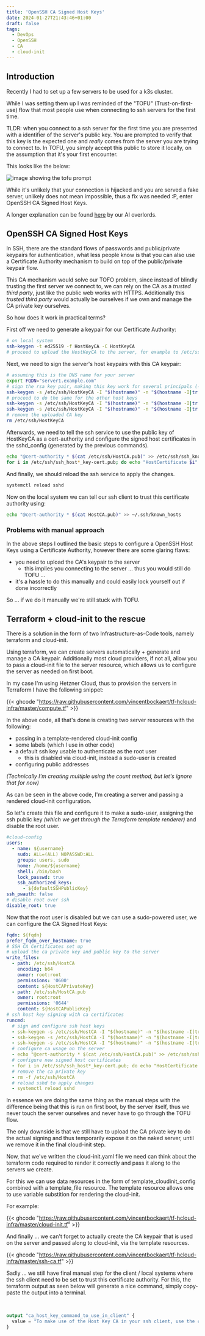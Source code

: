 ```yaml
---
title: 'OpenSSH CA Signed Host Keys'
date: 2024-01-27T21:43:46+01:00
draft: false
tags:
  - DevOps
  - OpenSSH
  - CA
  - cloud-init
---
```


## Introduction

Recently I had to set up a few servers to be used for a k3s cluster.

While I was setting them up I was reminded of the "TOFU" (Trust-on-first-use) flow that most people use when connecting to ssh servers for the first time. 

TLDR: when you connect to a ssh server for the first time you are presented with a identifier of the server's public key.
You are prompted to verify that this key is the expected one and *really* comes from the server you are trying to connect to.
In TOFU, you simply accept this public to store it locally, on the assumption that it's your first encounter. 

This looks like the below:

![image showing the tofu prompt](/img/projects/openssh-ca-signed-host-key/tofu-ssh.webp)

While it's unlikely that your connection is hijacked and you are served a fake server, unlikely does not mean impossible, thus a fix was needed :P, enter OpenSSH CA Signed Host Keys.

A longer explanation can be found [here](https://chat.openai.com/share/5bfcbcf3-8fa2-4dba-af82-09f70e81c818) by our AI overlords.

## OpenSSH CA Signed Host Keys

In SSH, there are the standard flows of passwords and public/private keypairs for authentication, what less people know is that you can also use a Certificate Authority mechanism to build on top of the public/private keypair flow.

This CA mechanism would solve our TOFO problem, since instead of blindly trusting the first server we connect to, we can rely on the CA as a *trusted third party*, just like the public web works with HTTPS.
Additionally this *trusted third party* would actually be ourselves if we own and manage the CA private key ourselves.

So how does it work in practical terms?

First off we need to generate a keypair for our Certificate Authority:

```bash
# on local system
ssh-keygen -t ed25519 -f HostKeyCA -C HostKeyCA
# proceed to upload the HostKeyCA to the server, for example to /etc/ssh/HostKeyCA
```

Next, we need to sign the server's host keypairs with this CA keypair:
```bash
# assuming this is the DNS name for your server
export FQDN="server1.example.com" 
# sign the rsa key pair, making this key work for several principals (-I flag) for a time period of roughly 10 years
ssh-keygen -s /etc/ssh/HostKeyCA -I "$(hostname)" -n "$(hostname -I|tr ' ' ',')$(hostname),${fqdn}" -V -5m:+520w -h /etc/ssh/ssh_host_rsa_key.pub
# proceed to do the same for the other host keys
ssh-keygen -s /etc/ssh/HostKeyCA -I "$(hostname)" -n "$(hostname -I|tr ' ' ',')$(hostname),${fqdn}" -V -5m:+520w -h /etc/ssh/ssh_host_ed25519_key.pub
ssh-keygen -s /etc/ssh/HostKeyCA -I "$(hostname)" -n "$(hostname -I|tr ' ' ',')$(hostname),${fqdn}" -V -5m:+520w -h /etc/ssh/ssh_host_ecdsa_key.pub
# remove the uploaded CA key
rm /etc/ssh/HostKeyCA
```

Afterwards, we need to tell the ssh service to use the public key of HostKeyCA as a cert-authority and configure the signed host certificates in the sshd_config (generated by the previous commands).

```bash
echo "@cert-authority * $(cat /etc/ssh/HostCA.pub)" >> /etc/ssh/ssh_known_hosts
for i in /etc/ssh/ssh_host*_key-cert.pub; do echo "HostCertificate $i" >>/etc/ssh/sshd_config; done
```

And finally, we should reload the ssh service to apply the changes.

```bash
systemctl reload sshd
```

Now on the local system we can tell our ssh client to trust this certificate authority using: 

```bash
echo "@cert-authority * $(cat HostCA.pub)" >> ~/.ssh/known_hosts
```

### Problems with manual approach

In the above steps I outlined the basic steps to configure a OpenSSH Host Keys using a Certificate Authority, however there are some glaring flaws:

- you need to upload the CA's keypair to the server
  - this implies you connecting to the server ... thus you would still do TOFU ...
- it's a hassle to do this manually and could easily lock yourself out if done incorrectly

So ... if we do it manually we're still stuck with TOFU.

## Terraform + cloud-init to the rescue

There is a solution in the form of two Infrastructure-as-Code tools, namely terraform and cloud-init.

Using terraform, we can create servers automatically + generate and manage a CA keypair. 
Additionally most cloud providers, if not all, allow you to pass a cloud-init file to the server resource, which allows us to configure the server as needed on first boot.

In my case I'm using Hetzner Cloud, thus to provision the servers in Terraform I have the following snippet:

{{< ghcode "https://raw.githubusercontent.com/vincentbockaert/tf-hcloud-infra/master/compute.tf" >}}

In the above code, all that's done is creating two server resources with the following:

- passing in a template-rendered cloud-init config
- some labels (which I use in other code)
- a default ssh key usable to authenticate as the root user
  - this is disabled via cloud-init, instead a sudo-user is created
- configuring public addresses

*(Technically I'm creating multiple using the count method, but let's ignore that for now)*

As can be seen in the above code, I'm creating a server and passing a rendered cloud-init configuration.

So let's create this file and configure it to make a sudo-user, assigning the ssh public key *(which we get through the Terraform template renderer)* and disable the root user.

```yaml
#cloud-config
users:
  - name: ${username}
    sudo: ALL=(ALL) NOPASSWD:ALL
    groups: users, sudo
    home: /home/${username}
    shell: /bin/bash
    lock_passwd: true
    ssh_authorized_keys:
      - ${defaultSSHPublicKey}
ssh_pwauth: false
# disable root over ssh
disable_root: true
```

Now that the root user is disabled but we can use a sudo-powered user, we can configure the CA Signed Host Keys:

```yaml
fqdn: ${fqdn}
prefer_fqdn_over_hostname: true
# SSH CA Certificates set up
# upload the ca private key and public key to the server
write_files:
  - path: /etc/ssh/HostCA
    encoding: b64
    owner: root:root
    permissions: '0600'
    content: ${HostCAPrivateKey}
  - path: /etc/ssh/HostCA.pub
    owner: root:root
    permissions: '0644'
    content: ${HostCAPublicKey}
# ssh host key signing with ca certificates
runcmd:
  # sign and configure ssh host keys
  - ssh-keygen -s /etc/ssh/HostCA -I "$(hostname)" -n "$(hostname -I|tr ' ' ',')$(hostname),${fqdn}" -V -5m:+520w -h /etc/ssh/ssh_host_rsa_key.pub
  - ssh-keygen -s /etc/ssh/HostCA -I "$(hostname)" -n "$(hostname -I|tr ' ' ',')$(hostname),${fqdn}" -V -5m:+520w -h /etc/ssh/ssh_host_ed25519_key.pub
  - ssh-keygen -s /etc/ssh/HostCA -I "$(hostname)" -n "$(hostname -I|tr ' ' ',')$(hostname),${fqdn}" -V -5m:+520w -h /etc/ssh/ssh_host_ecdsa_key.pub
  # configure ca usage on the server
  - echo "@cert-authority * $(cat /etc/ssh/HostCA.pub)" >> /etc/ssh/ssh_known_hosts
  # configure new signed host certificates
  - for i in /etc/ssh/ssh_host*_key-cert.pub; do echo "HostCertificate $i" >>/etc/ssh/sshd_config; done
  # remove the ca private key
  - rm -f /etc/ssh/HostCA
  # reload sshd to apply changes
  - systemctl reload sshd
```

In essence we are doing the same thing as the manual steps with the difference being that this is run on first boot, by the server itself, thus we never touch the server ourselves and never have to go through the TOFU flow.

The only downside is that we still have to upload the CA private key to do the actual signing and thus temporarily expose it on the naked server, until we remove it in the final cloud-init step. 

Now, that we've written the cloud-init.yaml file we need can think about the terraform code required to render it correctly and pass it along to the servers we create.

For this we can use data resources in the form of template_cloudinit_config combined with a template_file resource.
The template resource allows one to use variable substition for rendering the cloud-init. 

For example:

{{< ghcode "https://raw.githubusercontent.com/vincentbockaert/tf-hcloud-infra/master/cloud-init.tf" >}}
<br>

And finally ... we can't forget to actually create the CA keypair that is used on the server and passed along to cloud-init, via the template resources.

{{< ghcode "https://raw.githubusercontent.com/vincentbockaert/tf-hcloud-infra/master/ssh-ca.tf" >}}

Sadly ... we still have final manual step for the client / local systems where the ssh client need to be set to trust this certificate authority.
For this, the terraform output as seen below will generate a nice command, simply copy-paste the output into a terminal. 

<br>

```terraform
output "ca_host_key_command_to_use_in_client" {
  value = "To make use of the Host Key CA in your ssh client, use the command: echo '@cert-authority * ${tls_private_key.ca_host_key.public_key_openssh}' >> ~/.ssh/known_hosts"
}
```
